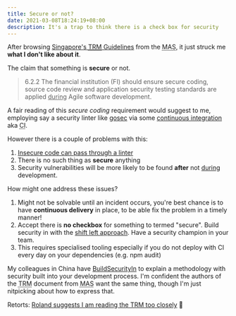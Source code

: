 ```yaml
---
title: Secure or not?
date: 2021-03-08T18:24:19+08:00
description: It's a trap to think there is a check box for security
---
```


After browsing <a
href="https://www.mas.gov.sg/-/media/MAS/Regulations-and-Financial-Stability/Regulatory-and-Supervisory-Framework/Risk-Management/TRM-Guidelines-18-January-2021.pdf">Singapore's
<abbr title="Technology Risk Management">TRM</abbr> Guidelines</a> from the
<abbr title="Monetary Authority of Singapore">MAS</abbr>, it just struck me
**what I don't like about it**.

The claim that something is **secure** or not.

> 6.2.2 The financial institution (FI) should ensure secure coding, source code review and application
> security testing standards are applied <u>during</u> Agile software development.

A fair reading of this _secure coding_ requirement would suggest to me, employing say a
security linter like [gosec](https://github.com/securego/gosec) via some
[continuous
integration](https://github.com/kaihendry/badpath/blob/main/.github/workflows/gosec.yml) aka <abbr title="Continuous Integration">CI</abbr>.

However there is a couple of problems with this:

1. [Insecure code can pass through a linter](https://github.com/securego/gosec/issues/569)
2. There is no such thing as **secure** anything
3. Security vulnerabilities will be more likely to be found **after** not <u>during</u> development.

How might one address these issues?

1. Might not be solvable until an incident occurs, you're best chance is to
   have **continuous delivery** in place, to be able fix the problem in a timely manner!
2. Accept there is **no checkbox** for something to termed "secure". Build security in with the  [shift left approach](https://en.m.wikipedia.org/wiki/Shift-left_testing). Have a security champion in your team.
3. This requires specialised tooling especially if you do not deploy with CI every day on your dependencies (e.g. npm audit)

My colleagues in China have
[BuildSecurityIn](https://www.buildsecurityin.net/en/) to explain a methodology
with security built into your development process. I'm confident the authors of
the <abbr title="Technology Risk Management">TRM</abbr> document from <abbr
title="Monetary Authority of Singapore">MAS</abbr> want the same thing, though
I'm just nitpicking about how to express that.


Retorts: [Roland suggests I am reading the TRM too closely](https://twitter.com/rolandturner/status/1369512342203944964) 🤣
